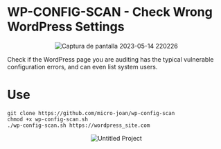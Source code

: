 # WP-CONFIG-SCAN - Check Wrong WordPress Settings 

<div align="center"> 
  
  ![Captura de pantalla 2023-05-14 220226](https://github.com/micro-joan/wp-config-scan/assets/55983491/f6a3182d-f810-4d22-a28b-bfb7a88fd5c7)
  
</div>

Check if the WordPress page you are auditing has the typical vulnerable configuration errors, and can even list system users.

#  Use

```
git clone https://github.com/micro-joan/wp-config-scan
chmod +x wp-config-scan.sh
./wp-config-scan.sh https://wordpress_site.com
```

<div align="center"> 
  
  ![Untitled Project](https://github.com/micro-joan/wp-config-scan/assets/55983491/f9a0a101-9d53-47f8-b9e2-90aaeb575f6f)
  
</div>
